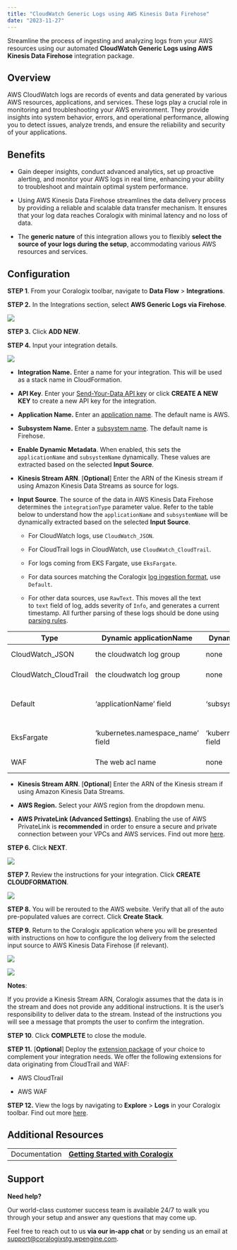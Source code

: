 ```yaml
---
title: "CloudWatch Generic Logs using AWS Kinesis Data Firehose"
date: "2023-11-27"
---
```


Streamline the process of ingesting and analyzing logs from your AWS resources using our automated **CloudWatch Generic Logs using AWS Kinesis Data Firehose** integration package.

## Overview

AWS CloudWatch logs are records of events and data generated by various AWS resources, applications, and services. These logs play a crucial role in monitoring and troubleshooting your AWS environment. They provide insights into system behavior, errors, and operational performance, allowing you to detect issues, analyze trends, and ensure the reliability and security of your applications.

## Benefits

- Gain deeper insights, conduct advanced analytics, set up proactive alerting, and monitor your AWS logs in real time, enhancing your ability to troubleshoot and maintain optimal system performance.

- Using AWS Kinesis Data Firehose streamlines the data delivery process by providing a reliable and scalable data transfer mechanism. It ensures that your log data reaches Coralogix with minimal latency and no loss of data.

- The **generic nature** of this integration allows you to flexibly **select the source of your logs during the setup**, accommodating various AWS resources and services.

## **Configuration**

**STEP 1**. From your Coralogix toolbar, navigate to **Data Flow** > **Integrations**.

**STEP 2.** In the Integrations section, select **AWS Generic Logs via Firehose**.

![](images/image-1024x522.png)

**STEP 3.** Click **ADD NEW**.

**STEP 4.** Input your integration details.

![](images/image-1-1024x522.png)

- **Integration Name.** Enter a name for your integration. This will be used as a stack name in CloudFormation.

- **API Key**. Enter your [Send-Your-Data API key](https://www.notion.so/d6f178687d464c58b9988fe223c719cc?pvs=21) or click **CREATE A NEW KEY** to create a new API key for the integration.

- **Application Name.** Enter an [application name](https://coralogixstg.wpengine.com/docs/application-and-subsystem-names/). The default name is AWS.

- **Subsystem Name.** Enter a [subsystem name](https://coralogixstg.wpengine.com/docs/application-and-subsystem-names/). The default name is Firehose.

- **Enable Dynamic Metadata**. When enabled, this sets the `applicationName` and `subsystemName` dynamically. These values are extracted based on the selected **Input Source**.

- **Kinesis Stream ARN**. \[**Optional**\] Enter the ARN of the Kinesis stream if using Amazon Kinesis Data Streams as source for logs.

- **Input Source**. The source of the data in AWS Kinesis Data Firehose determines the `integrationType` parameter value. Refer to the table below to understand how the `applicationName` and `subsystemName` will be dynamically extracted based on the selected **Input Source**.
    - For CloudWatch logs, use `CloudWatch_JSON`.
    
    - For CloudTrail logs in CloudWatch, use `CloudWatch_CloudTrail`.
    
    - For logs coming from EKS Fargate, use `EksFargate`.
    
    - For data sources matching the Coralogix [log ingestion format](https://coralogixstg.wpengine.com/docs/coralogix-rest-api-logs/), use `Default`.
    
    - For other data sources, use `RawText`. This moves all the text to `text` field of log, adds severity of `Info`, and generates a current timestamp. All further parsing of these logs should be done using [parsing rules](https://coralogixstg.wpengine.com/docs/log-parsing-rules/).

| Type | Dynamic applicationName | Dynamic subsystemName | Notes |
| --- | --- | --- | --- |
| CloudWatch\_JSON | the cloudwatch log group | none | Supplied by AWS |
| CloudWatch\_CloudTrail | the cloudwatch log group | none | Supplied by AWS |
| Default | ‘applicationName’ field | ‘subsystemName’ field | Needs to be supplied in the log to be used |
| EksFargate | ‘kubernetes.namespace\_name’ field | ‘kubernetes.container\_name’ field | Supplied by the default configuration |
| WAF | The web acl name | none | Supplied by AWS |

- **Kinesis Stream ARN**. \[**Optional**\] Enter the ARN of the Kinesis stream if using Amazon Kinesis Data Streams.

- **AWS Region.** Select your AWS region from the dropdown menu.

- **AWS PrivateLink (Advanced Settings)**. Enabling the use of AWS PrivateLink is **recommended** in order to ensure a secure and private connection between your VPCs and AWS services. Find out more [here](https://coralogixstg.wpengine.com/docs/coralogix-amazon-web-services-aws-privatelink-endpoints/).

**STEP 6.** Click **NEXT**.

![](images/image-2-1024x522.png)

**STEP 7.** Review the instructions for your integration. Click **CREATE CLOUDFORMATION**.

![](images/image-3-1024x522.png)

**STEP 8.** You will be rerouted to the AWS website. Verify that all of the auto pre-populated values are correct. Click **Create Stack**.

**STEP 9.** Return to the Coralogix application where you will be presented with instructions on how to configure the log delivery from the selected input source to AWS Kinesis Data Firehose (if relevant).

![](images/image-4-1024x522.png)

![](images/image-5-1024x522.png)

**Notes**:

If you provide a Kinesis Stream ARN, Coralogix assumes that the data is in the stream and does not provide any additional instructions. It is the user’s responsibility to deliver data to the stream. Instead of the instructions you will see a message that prompts the user to confirm the integration.

**STEP 10**. Click **COMPLETE** to close the module.

**STEP 11.** \[**Optional**\] Deploy the [extension package](https://coralogixstg.wpengine.com/docs/extension-packages/) of your choice to complement your integration needs. We offer the following extensions for data originating from CloudTrail and WAF:

- AWS CloudTrail

- AWS WAF

**STEP 12.** View the logs by navigating to **Explore** > **Logs** in your Coralogix toolbar. Find out more [here](https://coralogixstg.wpengine.com/docs/logs-screen/).

## Additional Resources

<table><tbody><tr><td>Documentation</td><td><strong><a href="https://coralogixstg.wpengine.com/docs/guide-first-steps-coralogix/">Getting Started with Coralogix</a></strong></td></tr></tbody></table>

## Support

**Need help?**

Our world-class customer success team is available 24/7 to walk you through your setup and answer any questions that may come up.

Feel free to reach out to us **via our in-app chat** or by sending us an email at [support@coralogixstg.wpengine.com](mailto:support@coralogixstg.wpengine.com).
